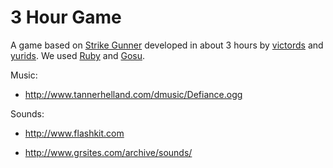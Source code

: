 # 3 Hour Game

A game based on [Strike Gunner][1] developed in about 3 hours by [victords][2] 
and [yurids][3]. We used [Ruby][4] and [Gosu][5].

Music: 

- http://www.tannerhelland.com/dmusic/Defiance.ogg

Sounds: 

- http://www.flashkit.com

- http://www.grsites.com/archive/sounds/

[1]: http://en.wikipedia.org/wiki/Strike_Gunner_S.T.G
[2]: http://github.com/victords
[3]: http://yurids.com
[4]: https://www.ruby-lang.org/en/
[5]: http://www.libgosu.org/
